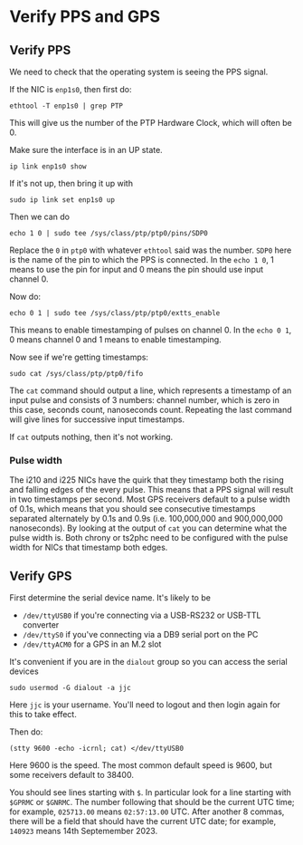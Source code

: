 # Verify PPS and GPS

## Verify PPS

We need to check that the operating system is seeing the PPS signal.

If the NIC is `enp1s0`, then first do:

```
ethtool -T enp1s0 | grep PTP
```

This will give us the number of the PTP Hardware Clock, which will often be 0.

Make sure the interface is in an UP state.

```
ip link enp1s0 show
```

If it's not up, then bring it up with

```
sudo ip link set enp1s0 up
```

Then we can do 

```
echo 1 0 | sudo tee /sys/class/ptp/ptp0/pins/SDP0
```

Replace the `0` in `ptp0` with whatever `ethtool` said was the number.
`SDP0` here is the name of the pin to which the PPS is connected. In the `echo 1 0`, 1 means to use the pin for input and 0 means the pin should use input channel 0.


Now do:
```
echo 0 1 | sudo tee /sys/class/ptp/ptp0/extts_enable
```

This means to enable timestamping of pulses on channel 0. In the `echo 0 1`, 0 means channel 0 and 1 means to enable timestamping.


Now see if we're getting timestamps:

```
sudo cat /sys/class/ptp/ptp0/fifo
```

The `cat` command should output a line, which represents a timestamp of an input pulse and consists of 3 numbers: channel number, which is zero in this case, seconds count, nanoseconds count. Repeating the last command will give lines for successive input timestamps.

If `cat` outputs nothing, then it's not working.

### Pulse width

The i210 and i225 NICs have the quirk that they timestamp both the rising and falling edges of the every pulse. This means that a PPS signal will result
in two timestamps per second. Most GPS receivers default to a pulse width of 0.1s, which means that you should see consecutive timestamps separated alternately
by 0.1s and 0.9s (i.e. 100,000,000 and 900,000,000 nanoseconds).
By looking at the output of `cat` you can determine what the pulse width is.
Both chrony or ts2phc need to be configured with the pulse width for NICs that timestamp both edges.

## Verify GPS

First determine the serial device name. It's likely to be

* `/dev/ttyUSB0` if you're connecting via a USB-RS232 or USB-TTL converter
* `/dev/ttyS0` if you've connecting via a DB9 serial port on the PC
* `/dev/ttyACM0` for a GPS in an M.2 slot

It's convenient if you are in the `dialout` group so you can access the serial devices

```
sudo usermod -G dialout -a jjc
```

Here `jjc` is your username. You'll need to logout and then login again for this to take effect.

Then do:

```
(stty 9600 -echo -icrnl; cat) </dev/ttyUSB0
```

Here 9600 is the speed. The most common default speed is 9600, but some receivers default to 38400.

You should see  lines starting with `$`.
In particular look for a line starting with `$GPRMC` or `$GNRMC`. The number following that should be the current UTC time;
for example, `025713.00` means `02:57:13.00` UTC.
After another 8 commas, there will be a field that should have the current UTC date;
for example, `140923` means 14th Septemember 2023.


